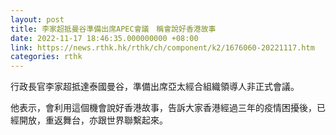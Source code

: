 ```yaml
---
layout: post
title: 李家超抵曼谷準備出席APEC會議　稱會說好香港故事
date: 2022-11-17 18:46:35.000000000 +08:00
link: https://news.rthk.hk/rthk/ch/component/k2/1676060-20221117.htm
categories: rthk
---
```


行政長官李家超抵達泰國曼谷，準備出席亞太經合組織領導人非正式會議。

他表示，會利用這個機會說好香港故事，告訴大家香港經過三年的疫情困擾後，已經開放，重返舞台，亦跟世界聯繫起來。
